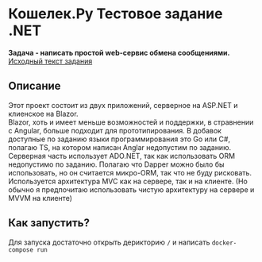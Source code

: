 # Кошелек.Ру Тестовое задание .NET
**Задача - написать простой web-сервис обмена сообщениями.** <br/>
[Исходный текст задания](TASK.md)

## Описание
Этот проект состоит из двух приложений, серверное на ASP.NET и клиенское на Blazor. <br/>
Blazor, хоть и имеет меньше возможностей и поддержки, в стравнении с Angular, больше подходит для прототипирования. В добавок доступные по заданию языки программирования это Go или C#, полагаю TS, на котором написан Anglar недопустим по заданию.<br/>
Серверная часть использует ADO.NET, так как использовать ORM недопустимо по заданию. Полагаю что Dapper можно было бы использовать, но он считается микро-ORM, так что не буду рисковать. <br/>
Используется архитектура MVC как на сервере, так и на клиенте. (Но обычно я предпочитаю использовать чистую архитектуру на сервере и MVVM на клиенте)

## Как запустить?
Для запуска достаточно открыть дерикторию <code>/</code> и написать <code>docker-compose run</code>
